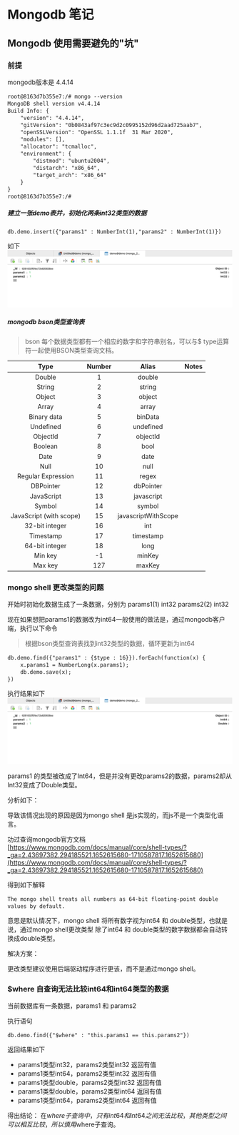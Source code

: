 # Mongodb 笔记

## Mongodb 使用需要避免的"坑"

### 前提

mongodb版本是 4.4.14

```shell
root@8163d7b355e7:/# mongo --version
MongoDB shell version v4.4.14
Build Info: {
    "version": "4.4.14",
    "gitVersion": "0b0843af97c3ec9d2c0995152d96d2aad725aab7",
    "openSSLVersion": "OpenSSL 1.1.1f  31 Mar 2020",
    "modules": [],
    "allocator": "tcmalloc",
    "environment": {
        "distmod": "ubuntu2004",
        "distarch": "x86_64",
        "target_arch": "x86_64"
    }
}
root@8163d7b355e7:/# 
```

##### 建立一张demo表并，初始化两条int32类型的数据

```shell
db.demo.insert({"params1" : NumberInt(1),"params2" : NumberInt(1)})
```

如下
![img.png](img.png)

##### mongodb bson类型查询表

> bson 每个数据类型都有一个相应的数字和字符串别名，可以与$ type运算符一起使用BSON类型查询文档。

| Type | Number | Alias | Notes |
| :----: | :----:  | :----: | :----: |
| Double |    1 | double |  |
| String | 2 | string |  |
| Object | 3 | object |  |
| Array | 4 | array |  |
| Binary data     | 5 | binData  |  |
| Undefined | 6 | undefined |  |
| ObjectId | 7 | objectId |  |
| Boolean | 8 | bool |  |
| Date | 9 | date |  |
| Null | 10 | null |  |
| Regular Expression     | 11 | regex |  |
| DBPointer  | 12 | dbPointer |  |
| JavaScript | 13 | javascript |  |
| Symbol | 14 | symbol |  |
| JavaScript (with scope)     | 15 | javascriptWithScope |  |
| 32-bit integer    | 16 | int |  |
| Timestamp     | 17 | timestamp |  |
| 64-bit integer         | 18 | long |  |
| Min key        | -1 | minKey |  |
| Max key     | 127  | maxKey |  |

### mongo shell 更改类型的问题

开始时初始化数据生成了一条数据，分别为 params1(1) int32 params2(2) int32

现在如果想把params1的数据改为int64一般使用的做法是，通过mongodb客户端，执行以下命令
> 根据bson类型查询表找到int32类型的数据，循环更新为int64

```shell
db.demo.find({"params1" : {$type : 16}}).forEach(function(x) {
	x.params1 = NumberLong(x.params1);
	db.demo.save(x);
})
```

执行结果如下
![img_1.png](img_1.png)

params1 的类型被改成了Int64，但是并没有更改params2的数据，params2却从Int32变成了Double类型。

分析如下：

导致该情况出现的原因是因为mongo shell 是js实现的，而js不是一个类型化语言。

功过查询mongodb官方文档
[https://www.mongodb.com/docs/manual/core/shell-types/?_ga=2.43697382.294185521.1652615680-1710587817.1652615680](https://www.mongodb.com/docs/manual/core/shell-types/?_ga=2.43697382.294185521.1652615680-1710587817.1652615680)

得到如下解释

```text
The mongo shell treats all numbers as 64-bit floating-point double values by default.
```

意思是默认情况下，mongo shell 将所有数字视为int64 和 double类型，也就是说，通过mongo shell更改类型 除了int64 和 double类型的数字数据都会自动转换成double类型。

解决方案：

更改类型建议使用后端驱动程序进行更该，而不是通过mongo shell。

### $where 自查询无法比较int64和int64类型的数据

当前数据库有一条数据，params1 和 params2

执行语句

```shell
db.demo.find({"$where" : "this.params1 == this.params2"})
```

返回结果如下

+ params1类型int32，params2类型int32 返回有值
+ params1类型int64，params2类型int32 返回有值
+ params1类型double，params2类型int32 返回有值
+ params1类型double，params2类型int64 返回有值
+ params1类型int64，params2类型int64 返回有值

得出结论： 在$where 子查询中，只有int64和int64之间无法比较，其他类型之间可以相互比较，所以慎用$where子查询。